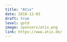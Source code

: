 ```yaml
---
title: "Atix"
date: 2018-12-03
draft: true
level: gold
image: sponsors/atix.png
link: https://www.atix.de/
---
```



